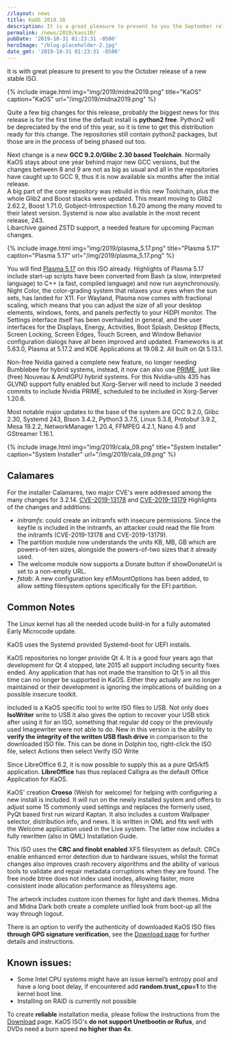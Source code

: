 ```yaml
---
//layout: news
title: KaOS 2019.10
description: It is a great pleasure to present to you the September release of a new stable ISO.
permalink: /news/2019/kaos10/
pubDate: '2019-10-31 01:23:31 -0500'
heroImage: "/blog-placeholder-2.jpg"
date_gmt: '2019-10-31 01:23:31 -0500'
---
```

It is with great pleasure to present to you the October release of a new stable ISO.

{% include image.html
            img="img/2019/midna2019.png"
            title="KaOS"
            caption="KaOS"
            url="/img/2019/midna2019.png" %}

Quite a few big changes for this release, probably the biggest news for this release is for the first time the default install is **python2 free**. Python2 will be depreciated by the end of this year, so it is time to get this distribution ready for this change.  The repositories still contain python2 packages, but those are in the process of being phased out too.

Next change is a new **GCC 9.2.0/Glibc 2.30 based Toolchain**.  Normally KaOS stays about one year behind major new GCC versions, but the changes between 8 and 9 are not as big as usual and all in the repositories have caught up to GCC 9, thus it is now available six months after the initial release.  
A big part of the core repository was rebuild in this new Toolchain, plus the whole Glib2 and Boost stacks were updated.  This meant moving to Glib2 2.62.2, Boost 1.71.0, Gobject-Introspection 1.6.20 among the many moved to their latest version.  Systemd is now also available in the most recent release, 243.  
Libarchive gained ZSTD support, a needed feature for upcoming Pacman changes.

{% include image.html
            img="img/2019/plasma_5.17.png"
            title="Plasma 5.17"
            caption="Plasma 5.17"
            url="/img/2019/plasma_5.17.png" %} 
            
You will find [Plasma 5.17](https://kde.org/announcements/plasma-5.17.0.php) on this ISO already. Highlights of Plasma 5.17 include start-up scripts have been converted from Bash (a slow, interpreted language) to C++ (a fast, compiled language) and now run asynchronously. Night Color, the color-grading system that relaxes your eyes when the sun sets, has landed for X11. For Wayland, Plasma now comes with fractional scaling, which means that you can adjust the size of all your desktop elements, windows, fonts, and panels perfectly to your HiDPI monitor. The Settings interface itself has been overhauled in general, and the user interfaces for the Displays, Energy, Activities, Boot Splash, Desktop Effects, Screen Locking, Screen Edges, Touch Screen, and Window Behavior configuration dialogs have all been improved and updated. 
Frameworks is at 5.63.0, Plasma at 5.17.2 and KDE Applications at 19.08.2. All built on Qt 5.13.1.

Non-free Nvidia gained a complete new feature, no longer needing Bumblebee for hybrid systems, instead, it now can also use [PRIME](http://download.nvidia.com/XFree86/Linux-x86_64/435.21/README/primerenderoffload.html), just like (free) Nouveau & AmdGPU hybrid systems.  For this Nvidia-utils 435 has GLVND support fully enabled but Xorg-Server will need to include 3 needed commits to include Nvidia PRIME, scheduled to be included in Xorg-Server 1.20.6.

Most notable major updates to the base of the system are GCC 9.2.0, Glibc 2.30, Systemd 243, Bison 3.4.2, Python3 3.7.5, Linux 5.3.8, Protobuf 3.9.2, Mesa 19.2.2, NetworkManager 1.20.4, FFMPEG 4.2.1, Nano 4.5 and GStreamer 1.16.1.

{% include image.html
            img="img/2019/cala_09.png"
            title="System Installer"
            caption="System Installer"
            url="/img/2019/cala_09.png" %}

## Calamares
For the installer Calamares, two major CVE's were addressed among the many changes for 3.2.14. [CVE-2019-13178](https://cve.mitre.org/cgi-bin/cvename.cgi?name=CVE-2019-13178) and [CVE-2019-13179](https://cve.mitre.org/cgi-bin/cvename.cgi?name=CVE-2019-13179)
Highlights of the changes and additions:

* *initramfs*: could create an initramfs with insecure permissions. Since the keyfile is included in the initramfs, an attacker could read the file from the initramfs (CVE-2019-13178 and CVE-2019-13179).
* The partition module now understands the units KB, MB, GB which are powers-of-ten sizes, alongside the powers-of-two sizes that it already used.
* The welcome module now supports a Donate button if showDonateUrl is set to a non-empty URL.
* *fstab*: A new configuration key efiMountOptions has been added, to allow setting filesystem options specifically for the EFI partition.

## Common Notes
The Linux kernel has all the needed ucode build-in for a fully automated Early Microcode update. 

KaOS uses the Systemd provided Systemd-boot for UEFI installs.

KaOS repositories no longer provide Qt 4. It is a good four years ago that development for Qt 4 stopped, late 2015 all support including security fixes ended. Any application that has not made the transition to Qt 5 in all this time can no longer be supported in KaOS. Either they actually are no longer maintained or their development is ignoring the implications of building on a possible insecure toolkit.

Included is a KaOS specific tool to write ISO files to USB. Not only does **IsoWriter** write to USB it also gives the option to recover your USB stick after using it for an ISO, something that regular dd copy or the previously used Imagewriter were not able to do.  New in this version is the ability to **verify the integrity of the written USB flash drive** in comparison to the downloaded ISO file.  This can be done in Dolphin too, right-click the ISO file, select Actions then select Verify ISO Write 

Since LibreOffice 6.2, it is now possible to supply this as a pure Qt5/kf5 application. **LibreOffice** has thus replaced Calligra as the default Office Application for KaOS.
            
KaOS' creation **Croeso** (Welsh for welcome) for helping with configuring a new install is included. It will run on the newly installed system and offers to adjust some 15 commonly used settings and replaces the formerly used, PyQt based first run wizard Kaptan. It also includes a custom Wallpaper selector, distribution info, and news. It is written in QML and fits well with the Welcome application used in the Live system. The latter now includes a fully rewritten (also in QML) Installation Guide.

This ISO uses the **CRC and finobt enabled** XFS filesystem as default. CRCs enable enhanced error detection due to hardware issues, whilst the format changes also improves crash recovery algorithms and the ability of various tools to validate and repair metadata corruptions when they are found. The free inode btree does not index used inodes, allowing faster, more consistent inode allocation performance as filesystems age.

The artwork includes custom icon themes for light and dark themes. Midna and Midna Dark both create a complete unified look from boot-up all the way through logout.

There is an option to verify the authenticity of downloaded KaOS ISO files **through GPG signature verification**, see the [Download page](https://kaosx.us/pages/download/#authenticity-check) for further details and instructions.

## Known issues:
* Some Intel CPU systems might have an issue kernel’s entropy pool and have a long boot delay, if encountered add **random.trust_cpu=1** to the kernel boot line.
* Installing on RAID is currently not possible

To create **reliable** installation media, please follow the instructions from the [Download](http://kaosx.us/download/) page. KaOS ISO's **do not support Unetbootin or Rufus**, and DVDs need a burn speed **no higher than 4x**.
